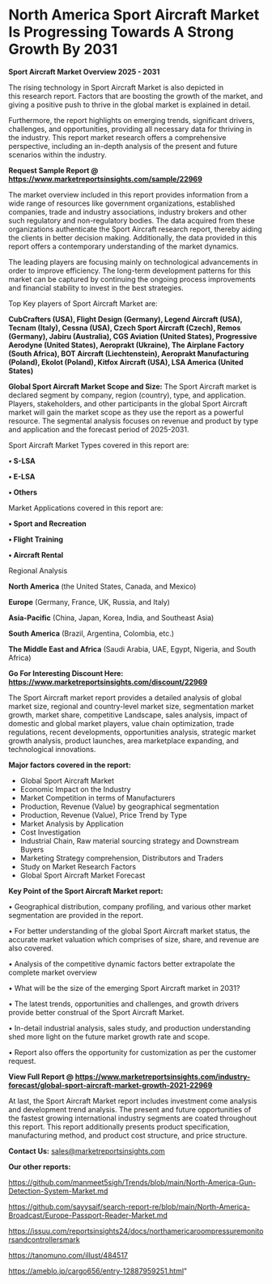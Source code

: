 # North America Sport Aircraft Market Is Progressing Towards A Strong Growth By 2031

<Strong> Sport Aircraft Market Overview 2025 - 2031</strong>

The rising technology in Sport Aircraft Market is also depicted in this research report. Factors that are boosting the growth of the market, and giving a positive push to thrive in the global market is explained in detail.

Furthermore, the report highlights on emerging trends, significant drivers, challenges, and opportunities, providing all necessary data for thriving in the industry. This report market research offers a comprehensive perspective, including an in-depth analysis of the present and future scenarios within the industry.

<strong>Request Sample Report @ <a href=https://www.marketreportsinsights.com/sample/22969>https://www.marketreportsinsights.com/sample/22969</a></strong>

The market overview included in this report provides information from a wide range of resources like government organizations, established companies, trade and industry associations, industry brokers and other such regulatory and non-regulatory bodies. The data acquired from these organizations authenticate the Sport Aircraft research report, thereby aiding the clients in better decision making. Additionally, the data provided in this report offers a contemporary understanding of the market dynamics.

The leading players are focusing mainly on technological advancements in order to improve efficiency. The long-term development patterns for this market can be captured by continuing the ongoing process improvements and financial stability to invest in the best strategies.

Top Key players of Sport Aircraft Market are:

<strong>CubCrafters (USA), Flight Design (Germany), Legend Aircraft (USA), Tecnam (Italy), Cessna (USA), Czech Sport Aircraft (Czech), Remos (Germany), Jabiru (Australia), CGS Aviation (United States), Progressive Aerodyne (United States), Aeroprakt (Ukraine), The Airplane Factory (South Africa), BOT Aircraft (Liechtenstein), Aeroprakt Manufacturing (Poland), Ekolot (Poland), Kitfox Aircraft (USA), LSA America (United States)</strong>

<strong><b>Global Sport Aircraft Market Scope and Size:</b></strong>
The Sport Aircraft market is declared segment by company, region (country), type, and application. Players, stakeholders, and other participants in the global Sport Aircraft market will gain the market scope as they use the report as a powerful resource. The segmental analysis focuses on revenue and product by type and application and the forecast period of 2025-2031.

Sport Aircraft Market Types covered in this report are:

<strong>• S-LSA

• E-LSA

• Others</strong>

Market Applications covered in this report are:

<strong>• Sport and Recreation

• Flight Training

• Aircraft Rental</strong> 

Regional Analysis

<strong>North America</strong> (the United States, Canada, and Mexico)

<strong>Europe</strong> (Germany, France, UK, Russia, and Italy)

<strong>Asia-Pacific</strong> (China, Japan, Korea, India, and Southeast Asia)

<strong>South America</strong> (Brazil, Argentina, Colombia, etc.)

<strong>The Middle East and Africa</strong> (Saudi Arabia, UAE, Egypt, Nigeria, and South Africa)

<strong>Go For Interesting Discount Here: <a href=https://www.marketreportsinsights.com/discount/22969>https://www.marketreportsinsights.com/discount/22969</a></strong>

The Sport Aircraft market report provides a detailed analysis of global market size, regional and country-level market size, segmentation market growth, market share, competitive Landscape, sales analysis, impact of domestic and global market players, value chain optimization, trade regulations, recent developments, opportunities analysis, strategic market growth analysis, product launches, area marketplace expanding, and technological innovations.

<strong><b>Major factors covered in the report:</b></strong>
<ul>
  <li>Global Sport Aircraft Market </li>
  <li>Economic Impact on the Industry</li>
  <li>Market Competition in terms of Manufacturers</li>
  <li>Production, Revenue (Value) by geographical segmentation</li>
  <li>Production, Revenue (Value), Price Trend by Type</li>
  <li>Market Analysis by Application</li>
  <li>Cost Investigation</li>
  <li>Industrial Chain, Raw material sourcing strategy and Downstream Buyers</li>
  <li>Marketing Strategy comprehension, Distributors and Traders</li>
  <li>Study on Market Research Factors</li>
  <li>Global Sport Aircraft Market Forecast</li>
</ul>

<strong><b>Key Point of the Sport Aircraft Market report:</b></strong>

• Geographical distribution, company profiling, and various other market segmentation are provided in the report.

• For better understanding of the global Sport Aircraft market status, the accurate market valuation which comprises of size, share, and revenue are also covered.

• Analysis of the competitive dynamic factors better extrapolate the complete market overview

• What will be the size of the emerging Sport Aircraft market in 2031?

• The latest trends, opportunities and challenges, and growth drivers provide better construal of the Sport Aircraft Market.

• In-detail industrial analysis, sales study, and production understanding shed more light on the future market growth rate and scope.

• Report also offers the opportunity for customization as per the customer request.

<strong><b>View Full Report @ <a href=https://www.marketreportsinsights.com/industry-forecast/global-sport-aircraft-market-growth-2021-22969>https://www.marketreportsinsights.com/industry-forecast/global-sport-aircraft-market-growth-2021-22969</a></b></strong>


At last, the Sport Aircraft Market report includes investment come analysis and development trend analysis. The present and future opportunities of the fastest growing international industry segments are coated throughout this report. This report additionally presents product specification, manufacturing method, and product cost structure, and price structure.

<strong>Contact Us:</strong>
sales@marketreportsinsights.com

<strong>Our other reports:</strong>

<a href=https://github.com/manmeet5sigh/Trends/blob/main/North-America-Gun-Detection-System-Market.md>https://github.com/manmeet5sigh/Trends/blob/main/North-America-Gun-Detection-System-Market.md</a>

<a href=https://github.com/sayysaif/search-report-re/blob/main/North-America-Broadcast/Europe-Passport-Reader-Market.md>https://github.com/sayysaif/search-report-re/blob/main/North-America-Broadcast/Europe-Passport-Reader-Market.md</a>

<a href=https://issuu.com/reportsinsights24/docs/northamericaroompressuremonitorsandcontrollersmark>https://issuu.com/reportsinsights24/docs/northamericaroompressuremonitorsandcontrollersmark</a>

<a href=https://tanomuno.com/illust/484517>https://tanomuno.com/illust/484517</a>

<a href=https://ameblo.jp/cargo656/entry-12887959251.html>https://ameblo.jp/cargo656/entry-12887959251.html</a>"
